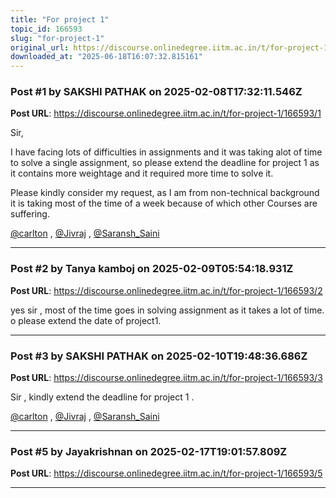 ```yaml
---
title: "For project 1"
topic_id: 166593
slug: "for-project-1"
original_url: https://discourse.onlinedegree.iitm.ac.in/t/for-project-1/166593
downloaded_at: "2025-06-18T16:07:32.815161"
---
```


### Post #1 by SAKSHI PATHAK on 2025-02-08T17:32:11.546Z
**Post URL**: https://discourse.onlinedegree.iitm.ac.in/t/for-project-1/166593/1

Sir,

I have facing lots of difficulties in assignments and it was taking alot of time to solve a single assignment, so please extend the deadline for project 1 as it contains more weightage and it required more time to solve it.

Please kindly consider my request, as I am from non-technical background it is taking most of the time of a week because of which other Courses are suffering.

[@carlton](/u/carlton)
 ,
[@Jivraj](/u/jivraj)
 ,
[@Saransh_Saini](/u/saransh_saini)

---

### Post #2 by Tanya kamboj on 2025-02-09T05:54:18.931Z
**Post URL**: https://discourse.onlinedegree.iitm.ac.in/t/for-project-1/166593/2

yes sir , most of the time goes in solving assignment as it takes a lot of time. o please extend the date of project1.

---

### Post #3 by SAKSHI PATHAK on 2025-02-10T19:48:36.686Z
**Post URL**: https://discourse.onlinedegree.iitm.ac.in/t/for-project-1/166593/3

Sir , kindly extend the deadline for project 1 .

[@carlton](/u/carlton)
 ,
[@Jivraj](/u/jivraj)
 ,
[@Saransh_Saini](/u/saransh_saini)

---

### Post #5 by Jayakrishnan on 2025-02-17T19:01:57.809Z
**Post URL**: https://discourse.onlinedegree.iitm.ac.in/t/for-project-1/166593/5



---

